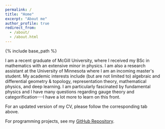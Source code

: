 ```yaml
---
permalink: /
title: "Home"
excerpt: "About me"
author_profile: true
redirect_from: 
  - /about/
  - /about.html
---
```


{% include base_path %}

I am a recent graduate of McGill University, where I received my BSc in mathematics with an extensive minor in physics. I am also a research assistant at the University of Minnesota where I am an incoming master's student. My academic interests include (but are not limited to) algebraic and differential geometry & topology, representation theory, mathematical physics, and deep learning. I am particularly fascinated by fundamental physics and I have many questions regarding gauge theory and categorification---I have a lot more to learn on this front.

For an updated version of my CV, please follow the corresponding tab above.

For programming projects, see my [GitHub Repository](https://github.com/monte-mahlum).

